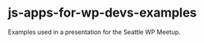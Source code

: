js-apps-for-wp-devs-examples
============================

Examples used in a presentation for the Seattle WP Meetup.
